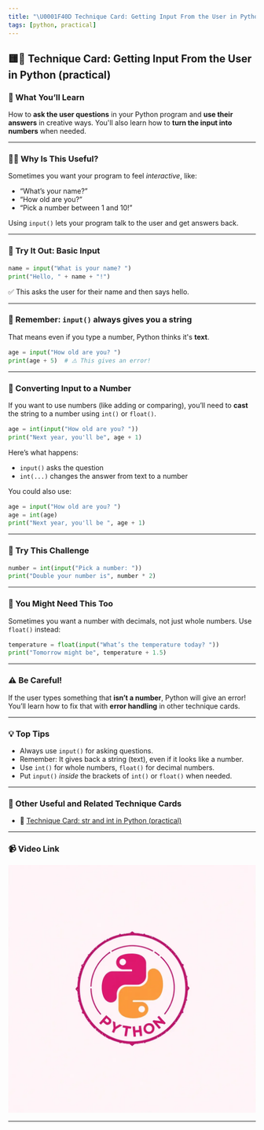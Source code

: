 ```yaml
---
title: "\U0001F40D Technique Card: Getting Input From the User in Python (practical)"
tags: [python, practical]
---
```


## 🟨🐍 **Technique Card: Getting Input From the User in Python (practical)**

### 🌟 What You’ll Learn

How to **ask the user questions** in your Python program and **use their answers** in creative ways. You'll also learn how to **turn the input into numbers** when needed.

---

### 🧑‍💻 Why Is This Useful?

Sometimes you want your program to feel _interactive_, like:

- “What’s your name?”
- “How old are you?”
- “Pick a number between 1 and 10!”

Using `input()` lets your program talk to the user and get answers back.

---

### 🧪 Try It Out: Basic Input

```python
name = input("What is your name? ")
print("Hello, " + name + "!")
```

✅ This asks the user for their name and then says hello.

---

### 🧠 Remember: `input()` always gives you a **string**

That means even if you type a number, Python thinks it's **text**.

```python
age = input("How old are you? ")
print(age + 5)  # ⚠️ This gives an error!
```

---

### 🔧 Converting Input to a Number

If you want to use numbers (like adding or comparing), you’ll need to **cast** the string to a number using `int()` or `float()`.

```python
age = int(input("How old are you? "))
print("Next year, you'll be", age + 1)
```

Here’s what happens:

- `input()` asks the question
- `int(...)` changes the answer from text to a number

You could also use:

```python
age = input("How old are you? ")
age = int(age)
print("Next year, you'll be ", age + 1)
```

---

### 🧪 Try This Challenge

```python
number = int(input("Pick a number: "))
print("Double your number is", number * 2)
```

---

### 🎒 You Might Need This Too

Sometimes you want a number with decimals, not just whole numbers. Use `float()` instead:

```python
temperature = float(input("What’s the temperature today? "))
print("Tomorrow might be", temperature + 1.5)
```

---

### ⚠️ Be Careful!

If the user types something that **isn’t a number**, Python will give an error!  
You’ll learn how to fix that with **error handling** in other technique cards.

---

### 💡 Top Tips

- Always use `input()` for asking questions.
- Remember: It gives back a string (text), even if it looks like a number.
- Use `int()` for whole numbers, `float()` for decimal numbers.
- Put `input()` _inside_ the brackets of `int()` or `float()` when needed.

---

### 🔗 Other Useful and Related Technique Cards

- 🐍 [Technique Card: str and int in Python (practical)](str-int-python-practical.md)

---

### 📹 Video Link

[![Watch the video](../python.png)](input-python-practical.mp4)

---
